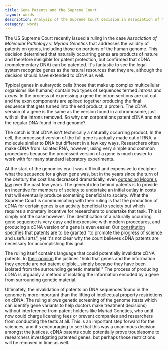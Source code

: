 ```yaml
---
title: Gene Patents and the Supreme Court
layout: words
description: Analysis of the Supreme Court decision in Association of Molecular Pathology v. Myriad Genetics
category: words
---
```


The US Supreme Court recently issued a ruling in the case *Association of Molecular Pathology v. Myriad Genetics* that addresses the validity of patents on genes, including those on portions of the human genome. This decision determined that naturally occurring genes are products of nature and therefore ineligible for patent protection, but confirmed that cDNA (complementary DNA) can be patented. It's fantastic to see the legal system recognize genes as the natural resources that they are, although the decision should have extended to cDNA as well.

Typical genes in eukaryotic cells (those that make up complex multicellular organisms like humans) contain two types of sequences termed *introns* and *exons*. In the process of expressing a gene the intron sections are cut out and the exon components are spliced together producing the final sequence that gets turned into the end product, a protein. The cDNA version of a gene is the same as the version found in a chromosome, just with all the introns removed. So why can corporations patent cDNA and not the regular DNA found in end genome?

The catch is that cDNA isn't technically a naturally occurring product. In the cell, the processed version of the full gene is actually made out of RNA, a molecule similar to DNA but different in a few key ways. Researchers often make cDNA from isolated RNA, however, using very simple and common procedures because the processed version of a gene is much easier to work with for many standard laboratory experiments.

At the start of the genomics era it was difficult and expensive to decipher what the sequence for a given gene was, but in the years since the turn of the century the cost has decreased dramatically, even [outpacing Moore's law][costs] over the past few years. The general idea behind patents is to provide an incentive for members of society to undertake an initial outlay in costs that will eventually produce something beneficial to society. What the Supreme Court is communicating with their ruling is that the production of cDNA for certain genes is an activity beneficial to society but which requires a monetary incentive for researchers to undertake that task. This is simply not the case however. The identification of a naturally occurring gene sequence is very easy and inexpensive with modern procedures, and producing a cDNA version of a gene is even easier. Our [constitution specifies][sect8] that patents are to be granted "to promote the progress of science and useful arts", yet it's not clear why the court believes cDNA patents are necessary for accomplishing this goal.

The ruling itself contains language that could potentially invalidate cDNA patents. In [their opinion][opinion] the justices "hold that genes and the information they encode are not patent eligible…simply because they have been isolated from the surrounding genetic material." The process of producing cDNA is arguably a method of isolating the information encoded by a gene from surrounding genetic material.

Ultimately, the invalidation of patents on DNA sequences found in the genome is more important than the lifting of intellectual property restrictions on cDNA. The ruling allows genetic screening of the genome (tests which can identify gene variants to help doctors make treatment decisions) without interference from patent holders like Myriad Genetics, who until now could charge licensing fees or prevent companies and researchers from conducting the tests at all. This is an important step forward for the sciences, and it's encouraging to see that this was a unanimous decision amongst the justices. cDNA patents could potentially prove troublesome to researchers investigating patented genes, but perhaps those restrictions will be removed in time as well.


[costs]: http://www.genome.gov/sequencingcosts/
[sect8]: http://en.wikipedia.org/wiki/Copyright_Clause
[opinion]: http://www.supremecourt.gov/opinions/12pdf/12-398_1b7d.pdf